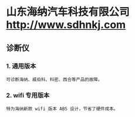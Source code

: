 # 山东海纳汽车科技有限公司<http://www.sdhnkj.com>
## 诊断仪
### 1. 通用版本
    可诊断海纳、威伯科、科密、西合等产品的故障。
### 2. wifi 专用版本
    特为海纳新款 wifi 版本 ABS 设计，节省了硬件成本。